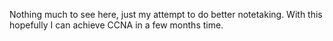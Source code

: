 Nothing much to see here, just my attempt to do better notetaking. With this hopefully I can achieve CCNA in a few months time.
